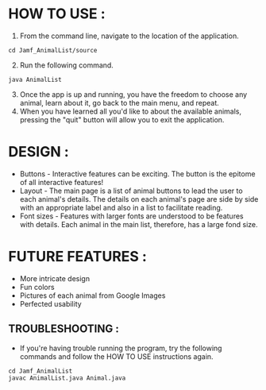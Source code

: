# HOW TO USE : 
1. From the command line, navigate to the location of the application.
```
cd Jamf_AnimalList/source
```
2. Run the following command.
```
java AnimalList
```
3. Once the app is up and running, you have the freedom to choose any animal, learn about it, go back to the main menu, and repeat.
4. When you have learned all you'd like to about the available animals, pressing the "quit" button will allow you to exit the application.


# DESIGN :
+ Buttons - Interactive features can be exciting. The button is the epitome of all interactive features!
+ Layout - The main page is a list of animal buttons to lead the user to each animal's details. The details on each animal's page are side by side with an appropriate label and also in a list to facilitate reading.
+ Font sizes - Features with larger fonts are understood to be features with details. Each animal in the main list, therefore, has a large fond size.


# FUTURE FEATURES :
+ More intricate design
+ Fun colors
+ Pictures of each animal from Google Images
+ Perfected usability


## TROUBLESHOOTING :
+ If you're having trouble running the program, try the following commands and follow the HOW TO USE instructions again.
```
cd Jamf_AnimalList
javac AnimalList.java Animal.java
```
